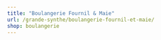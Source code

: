 ```yaml
---
title: "Boulangerie Fournil & Maie"
url: /grande-synthe/boulangerie-fournil-et-maie/
shop: boulangerie
---
```


